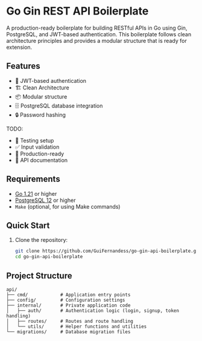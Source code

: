 # Go Gin REST API Boilerplate
A production-ready boilerplate for building RESTful APIs in Go using Gin, PostgreSQL, and JWT-based authentication. This boilerplate follows clean architecture principles and provides a modular structure that is ready for extension.

## Features

- 🔐 JWT-based authentication
- 🏗️ Clean Architecture
- 📦 Modular structure
- 🗄️ PostgreSQL database integration
- 🔒 Password hashing

TODO: 

- 🧪 Testing setup
- ✅ Input validation
- 🚀 Production-ready
- 📝 API documentation

## Requirements

- [Go 1.21](https://golang.org/dl/) or higher
- [PostgreSQL 12](https://www.postgresql.org/download/) or higher
- `Make` (optional, for using Make commands)

## Quick Start

1. Clone the repository:
   ```bash
   git clone https://github.com/GuiFernandess/go-gin-api-boilerplate.git
   cd go-gin-api-boilerplate

## Project Structure

```
api/
├── cmd/            # Application entry points
├── config/         # Configuration settings
├── internal/       # Private application code
│   ├── auth/       # Authentication logic (login, signup, token handling)
│   ├── routes/     # Routes and route handling
│   └── utils/      # Helper functions and utilities
└── migrations/     # Database migration files
```